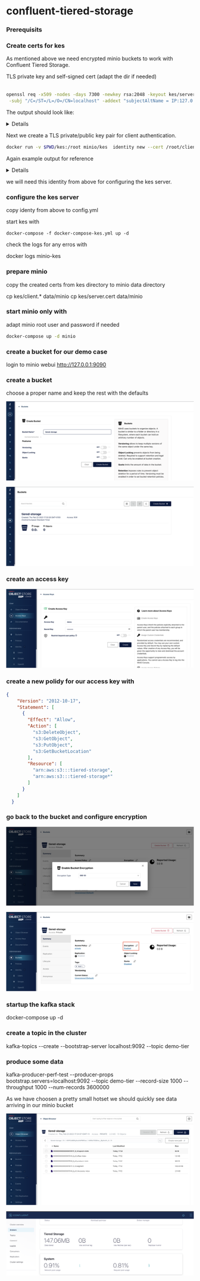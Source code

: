 # confluent-tiered-storage

### Prerequisits


### Create certs for kes

As mentioned above we need encrypted minio buckets to work with Confluent Tiered Storage.


TLS private key and self-signed cert (adapt the dir  if needed)

```bash

openssl req -x509 -nodes -days 7300 -newkey rsa:2048 -keyout kes/server.key -out kes/server.cert \
 -subj "/C=/ST=/L=/O=/CN=localhost" -addext "subjectAltName = IP:127.0.0.1, DNS:minio-kes"

```

The output should look like:

<details>
  <summary>Details</summary>

```bash
Generating a RSA private key
.......+++++
...............................................................................................+++++
writing new private key to 'server.key'
-----
req: No value provided for Subject Attribute C, skipped
req: No value provided for Subject Attribute ST, skipped
req: No value provided for Subject Attribute L, skipped
req: No value provided for Subject Attribute O, skipped

```
</details>  
  
Next we create a TLS private/public key pair for client authentication.

```bash
docker run -v $PWD/kes:/root minio/kes  identity new --cert /root/client.cert --key /root/client.key myapp
```


Again example output for reference
<details>
  <summary>Details</summary>

```bash

Your API key:

   kes:v1:ACTnWlStnksF1ghlVujO1/Y/DLuSVADNAih6bnCvpqxu

This is the only time it is shown. Keep it secret and secure!

Your Identity:

   2a84d486c770740c4ca256c4ec3aa1458b29a398a1edefca38f408c6a865fd9d

The identity is not a secret. It can be shared. Any peer
needs this identity in order to verify your API key.

The generated TLS private key is stored at: /root/client.key
The generated TLS certificate is stored at: /root/client.crt

The identity can be computed again via:

    kes identity of kes:v1:ACTnWlStnksF1ghlVujO1/Y/DLuSVADNAih6bnCvpqxu
    kes identity of /root/client.crt
```
</details>    

we will need this identity from above for configuring the kes server.


### configure the kes server

copy identy from above to config.yml

start kes with

```
docker-compose -f docker-compose-kes.yml up -d 
```

check the logs for any erros with

docker logs minio-kes

### prepare minio

copy the created certs from kes directory to minio data directory

cp kes/client.* data/minio
cp kes/server.cert data/minio

### start minio only with 
adapt minio root user and password if needed

```bash
docker-compose up -d minio
```


### create a bucket for our demo case
login to minio webui http://127.0.0.1:9090

### create a bucket
choose a proper name and keep the rest with the defaults

![create-bucket.png](assets/create-bucket.png)

![create-bucket.png](assets/bucket-ready.png)


### create an access key
![create-bucket.png](assets/create-access-key.png)


### create a new polidy for our access key with
```json
{
    "Version": "2012-10-17",
    "Statement": [
      {
        "Effect": "Allow",
        "Action": [
          "s3:DeleteObject",
          "s3:GetObject",
          "s3:PutObject",
          "s3:GetBucketLocation"
        ],
        "Resource": [
          "arn:aws:s3:::tiered-storage",
          "arn:aws:s3:::tiered-storage*"
        ]
      }
    ]
  }
```

### go back to the bucket and configure encryption
![create-bucket.png](assets/bucket-encryption.png)

![encryption-enabled.png](assets/encryption-enabled.png)


### startup the kafka stack
docker-compose up -d

### create a topic in the cluster

kafka-topics --create --bootstrap-server localhost:9092 --topic demo-tier

### produce some data
kafka-producer-perf-test --producer-props bootstrap.servers=localhost:9092 --topic demo-tier --record-size 1000 --throughput 1000 --num-records 3600000

As we have choosen a pretty small hotset we should quickly see data arriving in our minio bucket

![bucket-objects.png](assets/bucket-objects.png)

![c3-tiered-storage](assets/c3-tiered-storage.png)